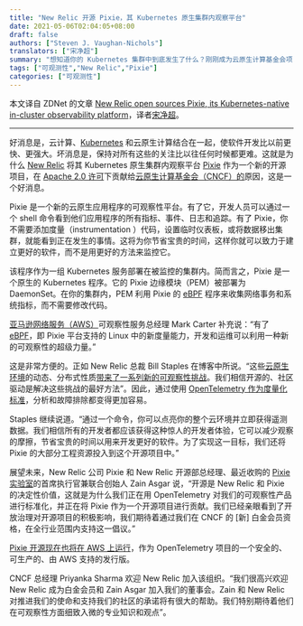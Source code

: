 ```yaml
---
title: "New Relic 开源 Pixie，其 Kubernetes 原生集群内观察平台"
date: 2021-05-06T02:04:05+08:00
draft: false
authors: ["Steven J. Vaughan-Nichols"]
translators: ["宋净超"]
summary: "想知道你的 Kubernetes 集群中到底发生了什么？刚刚成为云原生计算基金会项目的 Pixie 可以提供帮助。"
tags: ["可观测性","New Relic","Pixie"]
categories: ["可观测性"]
---
```


本文译自 ZDNet 的文章 [New Relic open sources Pixie, its Kubernetes-native in-cluster observability platform](https://www.zdnet.com/article/new-relic-open-sources-pixie-its-kubernetes-native-in-cluster-observability-platform/)，译者[宋净超](https://jimmysong.io)。

---

好消息是，云计算、[Kubernetes](https://kubernetes.io/) 和云原生计算结合在一起，使软件开发比以前更快、更强大。坏消息是，保持对所有这些的关注比以往任何时候都更难。这就是为什么 [New Relic](https://newrelic.com/) 将其 Kubernetes 原生集群内观察平台 [Pixie](http://px.dev/) 作为一个新的开源项目，在 [Apache 2.0 许可](https://www.apache.org/licenses/LICENSE-2.0)下贡献给[云原生计算基金会（CNCF）的](https://www.cncf.io/)原因，这是一个好消息。

Pixie 是一个新的云原生应用程序的可观察性平台。有了它，开发人员可以通过一个 shell 命令看到他们应用程序的所有指标、事件、日志和追踪。有了 Pixie，你不需要添加度量（instrumentation ）代码，设置临时仪表板，或将数据移出集群，就能看到正在发生的事情。这将为你节省宝贵的时间，这样你就可以致力于建立更好的软件，而不是用更好的方法来监控它。

该程序作为一组 Kubernetes 服务部署在被监控的集群内。简而言之，Pixie 是一个原生的 Kubernetes 程序。它的 Pixie 边缘模块（PEM）被部署为 DaemonSet。在你的集群内，PEM 利用 Pixie 的 [eBPF](https://lwn.net/Articles/740157/) 程序来收集网络事务和系统指标，而不需要修改代码。

[亚马逊网络服务（AWS）](https://aws.amazon.com/)可观察性服务总经理 Mark Carter 补充说：“有了 [eBPF](https://newrelic.com/blog/best-practices/what-is-ebpf)，即 Pixie 平台支持的 Linux 中的新度量能力，开发和运维可以利用一种新的可观察性的超级力量。”

这是非常方便的。正如 New Relic 总裁 Bill Staples 在博客中所说。“这些[云原生环境](https://newrelic.com/blog/nerd-life/open-source-observability-pixie)的动态、分布式性质[带来了一系列新的可观察性挑战](https://newrelic.com/blog/nerd-life/open-source-observability-pixie)。我们相信开源的、社区驱动是解决这些挑战的最好方法”。因此，通过使用 [OpenTelemetry 作为度量化标准](https://opensource.newrelic.com/projects/open-telemetry)，分析和故障排除都变得更加容易。

Staples 继续说道。“通过一个命令，你可以点亮你的整个云环境并立即获得遥测数据。我们相信所有的开发者都应该获得这种惊人的开发者体验，它可以减少观察的摩擦，节省宝贵的时间以用来开发更好的软件。为了实现这一目标，我们还将 Pixie 的大部分工程资源投入到这个开源项目中。”

展望未来，New Relic 公司 Pixie 和 New Relic 开源部总经理、最近收购的 [Pixie 实验室](https://pixielabs.ai/)的首席执行官兼联合创始人 Zain Asgar 说，“开源是 New Relic 和 Pixie 的决定性价值，这就是为什么我们正在用 OpenTelemetry 对我们的可观察性产品进行标准化，并正在将 Pixie 作为一个开源项目进行贡献。我们已经亲眼看到了开放治理对开源项目的积极影响，我们期待着通过我们在 CNCF 的 [新] 白金会员资格，在全行业范围内支持这一倡议。”

[Pixie 开源现在也将在 AWS 上运行](https://aws.amazon.com/blogs/opensource/gathering-insights-on-kubernetes-applications-services-and-network-traffic-with-pixie)，作为 OpenTelemetry 项目的一个安全的、可生产的、由 AWS 支持的发行版。

CNCF 总经理 Priyanka Sharma 欢迎 New Relic 加入该组织。“我们很高兴欢迎 New Relic 成为白金会员和 Zain Asgar 加入我们的董事会。Zain 和 New Relic 对推进我们的使命和支持我们的社区的承诺将有很大的帮助。我们特别期待着他们在可观察性方面细致入微的专业知识和观点”。
